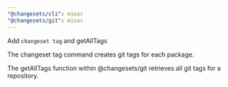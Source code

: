 ```yaml
---
"@changesets/cli": minor
"@changesets/git": minor
---
```


Add `changeset tag` and getAllTags

The changeset tag command creates git tags for each package.

The getAllTags function within @changesets/git retrieves all git tags for a repository.

